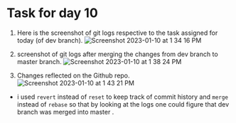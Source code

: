 # Task for day 10


1. Here is the screenshot of git logs respective to the task assigned for today (of dev branch).
![Screenshot 2023-01-10 at 1 34 16 PM](https://user-images.githubusercontent.com/101057601/211497560-4240eaaa-065f-442b-a309-82e4d6b0598b.png)

2. screenshot of git logs after merging the changes from dev branch to master branch.
![Screenshot 2023-01-10 at 1 38 24 PM](https://user-images.githubusercontent.com/101057601/211498914-d9b50db5-17ee-42bc-8005-46cdc8cf586a.png)

3. Changes reflected on the Github repo.
![Screenshot 2023-01-10 at 1 43 21 PM](https://user-images.githubusercontent.com/101057601/211502418-f8a914de-a008-43b6-bacd-b8bc616240f0.png)

- i used `revert` instead of `reset` to keep track of commit history and `merge` instead of `rebase` so that by looking at the logs one could figure that dev branch was merged into master .
